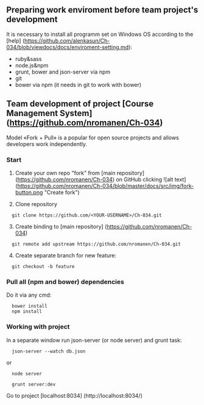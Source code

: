 ## Preparing work enviroment before team project's development

It is necessary to install all programm set on Windows OS according to the [help] (https://github.com/alenkasun/Ch-034/blob/viewdocs/docs/enviroment-setting.md):
* ruby&sass
* node.js&npm
* grunt, bower and json-server via npm 
* git
* bower via npm (it needs in git to work with bower)


## Team development of project [Course Management System] (https://github.com/nromanen/Ch-034)

Model «Fork + Pull» is a popular for open source projects and allows developers work independently.

### Start

1) Create your own repo "fork" from [main repository] (https://github.com/nromanen/Ch-034) on GitHub clicking ![alt text] (https://github.com/nromanen/Ch-034/blob/master/docs/src/img/fork-button.png "Create fork") 

2) Clone repository
```  
  git clone https://github.com/<YOUR-USERNAME>/Ch-034.git
```
3) Create binding to [main repository] (https://github.com/nromanen/Ch-034) 
```
  git remote add upstream https://github.com/nromanen/Ch-034.git
```  
4) Create separate branch for new feature:  
```
  git checkout -b feature
```
### Pull all (npm and bower) dependencies

Do it via any cmd:
```
  bower install
  npm install
```  

### Working with project
 
In a separate window run json-server (or node server) and grunt task:
```
  json-server --watch db.json
```
or
```
  node server
```
```
  grunt server:dev
```

Go to project [localhost:8034] (http://localhost:8034/) 
